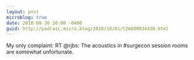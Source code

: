 ```yaml
---
layout: post
microblog: true
date: 2010-09-30 20:00 -0400
guid: http://padraic.micro.blog/2010/10/01/t26080034438.html
---
```

My only complaint: RT @rjbs: The acoustics in #surgecon session rooms are somewhat unfortunate.
